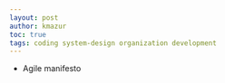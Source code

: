 ```yaml
---
layout: post
author: kmazur
toc: true
tags: coding system-design organization development
---
```


+ Agile manifesto